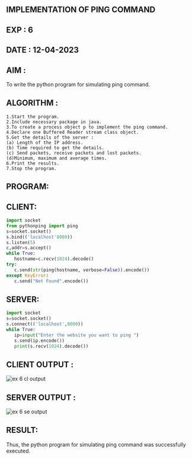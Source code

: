 ## IMPLEMENTATION OF PING COMMAND
## EXP : 6
## DATE : 12-04-2023
## AIM :
To write the python program for simulating ping command.

## ALGORITHM :
```
1.Start the program.
2.Include necessary package in java.
3.To create a process object p to implement the ping command.
4.Declare one Buffered Reader stream class object.
5.Get the details of the server :
(a) Length of the IP address.
(b) Time required to get the details.
(c) Send packets, receive packets and lost packets. 
(d)Minimum, maximum and average times.
6.Print the results.
7.Stop the program.
```
## PROGRAM:
## CLIENT:
```python
import socket
from pythonping import ping
s=socket.socket()
s.bind(('localhost'8000))
s.listen(5)
c,addr=s.accept()
while True:
   hostname=c.recv(1024).decode()
try:
   c.send(str(ping(hostname, verbose=False)).encode())
except KeyError:
   c.send("Not Found".encode())
```   
## SERVER:
```python
import socket
s=socket.socket()
s.connect(('localhost',8000))
while True:
   ip=input("Enter the website you want to ping ")
   s.send(ip.encode())
   print(s.recv(1024).decode())
```   
## CLIENT OUTPUT :
![ex 6 cl output](https://github.com/MrSanthosh-dev/EX-6/assets/117916573/24327317-950e-47e3-adbd-1b13840168e7)


## SERVER OUTPUT :
![ex 6 se output](https://github.com/MrSanthosh-dev/EX-6/assets/117916573/50f69f86-44ee-45a1-b908-672d75bcadee)


## RESULT:
Thus, the python program for simulating ping command was successfully executed.
